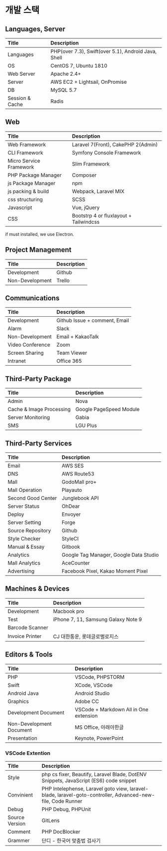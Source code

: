 # 개발 스택

## Languages, Server

| Title           | Description                                         |
| :-------------- | :-------------------------------------------------- |
| Languages       | PHP(over 7.3), Swift(over 5.1), Android Java, Shell |
| OS              | CentOS 7, Ubuntu 1810                               |
| Web Server      | Apache 2.4+                                         |
| Server          | AWS EC2 + Lightsail, OnPromise                      |
| DB              | MySQL 5.7                                           |
| Session & Cache | Radis                                               |

## Web

| Title                   | Description                            |
| :---------------------- | :------------------------------------- |
| Web Framework           | Laravel 7(Front), CakePHP 2(Admin)     |
| CLI Framework           | Symfony Console Framework              |
| Micro Service Framework | Slim Framework                         |
| PHP Package Manager     | Composer                               |
| js Package Manager      | npm                                    |
| js packing & build      | Webpack, Laravel MIX                   |
| css structuring         | SCSS                                   |
| Javascript              | Vue, jQuery                            |
| CSS                     | Bootstrp 4 or fluxlayout + Tailwindcss |

if must installed, we use Electron.

## Project Management

| Title           | Description |
| :-------------- | :---------- |
| Development     | Github      |
| Non-Development | Trello      |

## Communications

| Title            | Description                   |
| :--------------- | :---------------------------- |
| Development      | Github Issue + comment, Email |
| Alarm            | Slack                         |
| Non-Development  | Email + KakaoTalk             |
| Video Conference | Zoom                          |
| Screen Sharing   | Team Viewer                   |
| Intranet         | Office 365                    |

## Third-Party Package

| Title                    | Description             |
| :----------------------- | :---------------------- |
| Admin                    | Nova                    |
| Cache & Image Processing | Google PageSpeed Module |
| Server Monitoring        | Gabia                   |
| SMS                      | LGU Plus                |

## Third-Party Services

| Title              | Description                            |
| :----------------- | :------------------------------------- |
| Email              | AWS SES                                |
| DNS                | AWS Route53                            |
| Mall               | GodoMall pro+                          |
| Mall Operation     | Playauto                               |
| Second Good Center | Junglebook API                         |
| Server Status      | OhDear                                 |
| Deploy             | Envoyer                                |
| Server Setting     | Forge                                  |
| Source Repository  | Github                                 |
| Style Checker      | StyleCI                                |
| Manual & Essay     | Gitbook                                |
| Analytics          | Google Tag Manager, Google Data Studio |
| Mall Analytics     | AceCounter                             |
| Advertising        | Facebook Pixel, Kakao Moment Pixel     |

## Machines & Devices

| Title           | Description                         |
| :-------------- | :---------------------------------- |
| Development     | Macbook pro                         |
| Test            | iPhone 7, 11, Samsung Galaxy Note 9 |
| Barcode Scanner |                                     |
| Invoice Printer | CJ 대한통운, 롯데글로벌로지스       |

## Editors & Tools

| Title                    | Description                            |
| :----------------------- | :------------------------------------- |
| PHP                      | VSCode, PHPSTORM                       |
| Swift                    | XCode, VSCode                          |
| Android Java             | Android Studio                         |
| Graphics                 | Adobe CC                               |
| Development Document     | VSCode + Markdown All in One extension |
| Non-Development Document | MS Office, 아래아한글                  |
| Presentation             | Keynote, PowerPoint                    |

### VSCode Extention

| Title          | Description                                                                                                 |
| :------------- | :---------------------------------------------------------------------------------------------------------- |
| Style          | php cs fixer, Beautify, Laravel Blade, DotENV Snippets, JavaScript (ES6) code snippet                       |
| Convinient     | PHP Intelephense, Laravel goto view, laravel-blade, laravel-goto-controller, Advanced-new-file, Code Runner |
| Debug          | PHP Debug, PHPUnit                                                                                          |
| Source Version | GitLens                                                                                                     |
| Comment        | PHP DocBlocker                                                                                              |
| Grammer        | 단디 - 한국어 맞춤법 검사기                                                                                 |